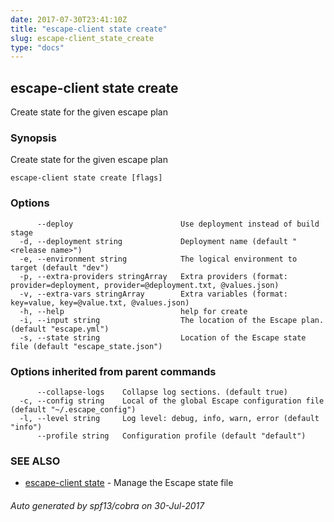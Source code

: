 ```yaml
---
date: 2017-07-30T23:41:10Z
title: "escape-client state create"
slug: escape-client_state_create
type: "docs"
---
```

## escape-client state create

Create state for the given escape plan

### Synopsis


Create state for the given escape plan

```
escape-client state create [flags]
```

### Options

```
      --deploy                        Use deployment instead of build stage
  -d, --deployment string             Deployment name (default "<release name>")
  -e, --environment string            The logical environment to target (default "dev")
  -p, --extra-providers stringArray   Extra providers (format: provider=deployment, provider=@deployment.txt, @values.json)
  -v, --extra-vars stringArray        Extra variables (format: key=value, key=@value.txt, @values.json)
  -h, --help                          help for create
  -i, --input string                  The location of the Escape plan. (default "escape.yml")
  -s, --state string                  Location of the Escape state file (default "escape_state.json")
```

### Options inherited from parent commands

```
      --collapse-logs    Collapse log sections. (default true)
  -c, --config string    Local of the global Escape configuration file (default "~/.escape_config")
  -l, --level string     Log level: debug, info, warn, error (default "info")
      --profile string   Configuration profile (default "default")
```

### SEE ALSO
* [escape-client state](../escape-client_state/)	 - Manage the Escape state file

###### Auto generated by spf13/cobra on 30-Jul-2017
